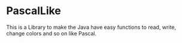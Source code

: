 PascalLike
==========

This is a Library to make the Java have easy functions to read, write, change colors and so on like Pascal.
